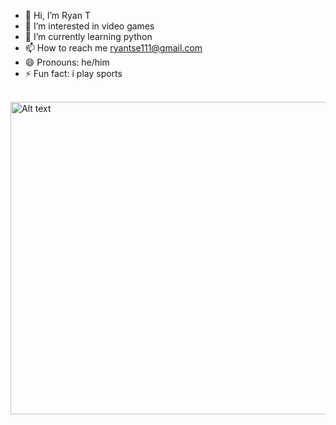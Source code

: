- 👋 Hi, I’m Ryan T
- 👀 I’m interested in video games
- 🌱 I’m currently learning python
- 📫 How to reach me ryantse111@gmail.com
- 😄 Pronouns: he/him
- ⚡ Fun fact: i play sports
<br><br>
<img src="https://github.com/user-attachments/assets/12827b4b-513e-445e-ae10-588161d872cd" width="600" height="500" alt="Alt text">
